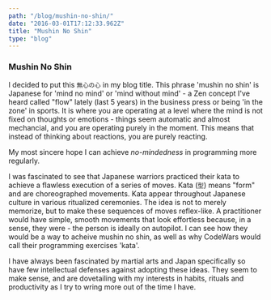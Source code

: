 ```yaml
---
path: "/blog/mushin-no-shin/"
date: "2016-03-01T17:12:33.962Z"
title: "Mushin No Shin"
type: "blog"
---
```


### Mushin No Shin
 I decided to put this `無心の心` in my blog title. This phrase 'mushin no shin' is Japanese for 'mind no mind' or 'mind without mind' - a Zen concept I've heard called "flow" lately (last 5 years) in the business press or being 'in the zone' in sports. It is where you are operating at a level where the mind is not fixed on thoughts or emotions - things seem automatic and almost mechancial, and you are operating purely in the moment. This means that instead of thinking about reactions, you are purely reacting.

My most sincere hope I can achieve _no-mindedness_ in programming more regularly.

I was fascinated to see that Japanese warriors practiced their kata to achieve a flawless execution of a series of moves. Kata (`型`) means "form" and are choreographed movements. Kata appear throughout Japanese culture in various ritualized ceremonies. The idea is not to merely memorize, but to make these sequences of moves reflex-like. A practitioner would have simple, smooth movements that look effortless because, in a sense, they were - the person is ideally on autopilot. I can see how they would be a way to acheive mushin no shin, as well as why CodeWars would call their programming exercises 'kata'.

I have always been fascinated by martial arts and Japan specifically so have few intellectual defenses against adopting these ideas. They seem to make sense, and are dovetailing with my interests in habits, rituals and productivity as I try to wring more out of the time I have.
